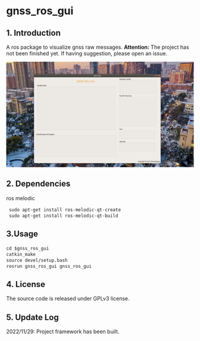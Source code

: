 # gnss_ros_gui
## 1. Introduction
A ros package to visualize gnss raw messages.
**Attention:**  The project has not been finished yet. If  having suggestion, please open an issue.

![](./pci/ui.png)
## 2. Dependencies
ros melodic  
```
 sudo apt-get install ros-melodic-qt-create
 sudo apt-get install ros-melodic-qt-build
```


## 3.Usage
```
cd $gnss_ros_gui  
catkin_make   
source devel/setup.bash  
rosrun gnss_ros_gui gnss_ros_gui
```

## 4. License
The source code is released under GPLv3 license.


## 5. Update Log
2022/11/29: Project framework has been built.
